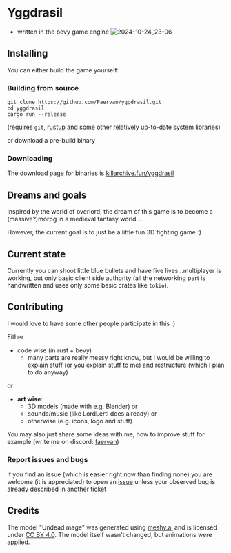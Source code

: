 # Yggdrasil
- written in the bevy game engine
![2024-10-24_23-06](https://github.com/user-attachments/assets/4744bd46-e67e-4788-a75e-38da0c7547c5)


## Installing
You can either build the game yourself:
### Building from source
```
git clone https://github.com/Faervan/yggdrasil.git
cd yggdrasil
cargo run --release
```
(requires `git`, [rustup](https://rustup.rs/) and some other relatively up-to-date system libraries)

or download a pre-build binary
### Downloading
The download page for binaries is [killarchive.fun/yggdrasil](https://killarchive.fun/yggdrasil)

## Dreams and goals
Inspired by the world of overlord, the dream of this game is to become a (massive?)morpg in a medieval fantasy world...

However, the current goal is to just be a little fun 3D fighting game :)

## Current state
Currently you can shoot little blue bullets and have five lives...multiplayer is working, but only basic client side authority
(all the networking part is handwritten and uses only some basic crates like `tokio`).

## Contributing
I would love to have some other people participate in this :)

Either
- code wise (in rust + bevy)
  - many parts are really messy right know, but I would be willing to explain stuff (or you explain stuff to me) and restructure (which I plan to do anyway)

or
- **art wise**:
  - 3D models (made with e.g. Blender) or
  - sounds/music (like LordLertl does already) or
  - otherwise (e.g. icons, logo and stuff)

 You may also just share some ideas with me, how to improve stuff for example (write me on discord: [faervan](<https://discord.com/users/738658712620630076>))

 ### Report issues and bugs
if you find an issue (which is easier right now than finding none) you are welcome (it is appreciated) to open an
[issue](https://github.com/Faervan/yggdrasil/issues) unless your observed bug is already described in another ticket

## Credits
The model "Undead mage" was generated using [meshy.ai](https://www.meshy.ai/) and is licensed under [CC BY 4.0](https://creativecommons.org/licenses/by/4.0/). The model itself wasn't changed, but animations were applied.
